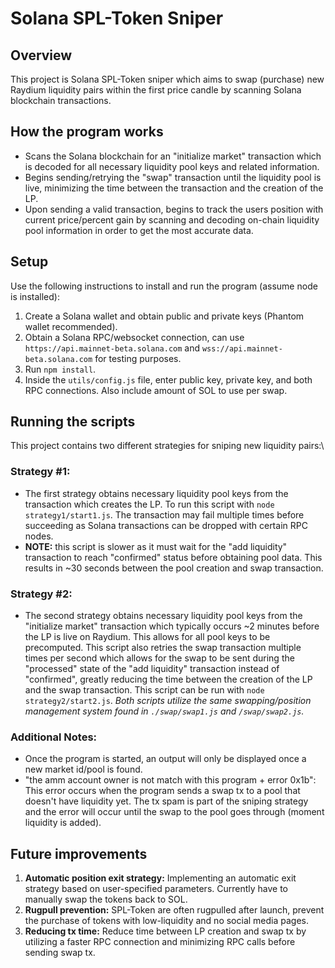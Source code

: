 # Solana SPL-Token Sniper
## Overview
This project is Solana SPL-Token sniper which aims to swap (purchase) new Raydium liquidity pairs within the first price candle by scanning Solana blockchain transactions.
## How the program works
* Scans the Solana blockchain for an "initialize market" transaction which is decoded for all necessary liquidity pool keys and related information.
* Begins sending/retrying the "swap" transaction until the liquidity pool is live, minimizing the time between the transaction and the creation of the LP.
* Upon sending a valid transaction, begins to track the users position with current price/percent gain by scanning and decoding on-chain liquidity pool information in order to get the most accurate data.
## Setup
Use the following instructions to install and run the program (assume node is installed):
1. Create a Solana wallet and obtain public and private keys (Phantom wallet recommended).
2. Obtain a Solana RPC/websocket connection, can use `https://api.mainnet-beta.solana.com` and `wss://api.mainnet-beta.solana.com` for testing purposes.
3. Run `npm install`.
4. Inside the `utils/config.js` file, enter public key, private key, and both RPC connections. Also include amount of SOL to use per swap.
## Running the scripts
This project contains two different strategies for sniping new liquidity pairs:\
### **Strategy #1:**
* The first strategy obtains necessary liquidity pool keys from the transaction which creates the LP. To run this script with `node strategy1/start1.js`. The transaction may fail multiple times before succeeding as Solana transactions can be dropped with certain RPC nodes.
* **NOTE:** this script is slower as it must wait for the "add liquidity" transaction to reach "confirmed" status before obtaining pool data. This results in ~30 seconds between the pool creation and swap transaction.
### **Strategy #2:**
* The second strategy obtains necessary liquidity pool keys from the "initialize market" transaction which typically occurs ~2 minutes before the LP is live on Raydium. This allows for all pool keys to be precomputed. This script also retries the swap transaction multiple times per second which allows for the swap to be sent during the "processed" state of the "add liquidity" transaction instead of "confirmed", greatly reducing the time between the creation of the LP and the swap transaction. This script can be run with `node strategy2/start2.js`.
*Both scripts utilize the same swapping/position management system found in `./swap/swap1.js` and `/swap/swap2.js`.*
### **Additional Notes:**
* Once the program is started, an output will only be displayed once a new market id/pool is found.
* "the amm account owner is not match with this program + error 0x1b": This error occurs when the program sends a swap tx to a pool that doesn't have liquidity yet. The tx spam is part of the sniping strategy and the error will occur until the swap to the pool goes through (moment liquidity is added).
## Future improvements
1. **Automatic position exit strategy:** Implementing an automatic exit strategy based on user-specified parameters. Currently have to manually swap the tokens back to SOL.
2. **Rugpull prevention:** SPL-Token are often rugpulled after launch, prevent the purchase of tokens with low-liquidity and no social media pages.
3. **Reducing tx time:** Reduce time between LP creation and swap tx by utilizing a faster RPC connection and minimizing RPC calls before sending swap tx.

